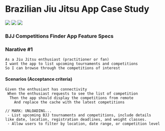# Brazilian Jiu Jitsu App Case Study

 ![](https://github.com/essentialdevelopercom/essential-feed-case-study/workflows/CI-iOS/badge.svg) ![](https://github.com/essentialdevelopercom/essential-feed-case-study/workflows/CI-macOS/badge.svg) ![](https://github.com/essentialdevelopercom/essential-feed-case-study/workflows/Deploy/badge.svg)
 
 
### BJJ Competitions Finder App Feature Specs
 
### Narative #1
 
```
As a Jiu Jitsu enthusiast (practitioner or fan)
I want the app to list upcoming tournaments and competitions
So I can browse through the competitions of interest 
```

#### Scenarios (Acceptance criteria)
```
Given the enthusiast has connectivity
 When the enthusiast requests to see the list of competition
  Then the app should display the competitions from remote
    And replace the cache with the latest competitions
```

```
// MARK: UNLOADING...
 - List upcoming BJJ tournaments and competitions, include details like date, location, registration deadlines, and weight classes.
 - Allow users to filter by location, date range, or competition level
```
